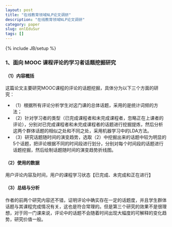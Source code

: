 ```yaml
---
layout: post
title: "在线教育领域NLP论文调研"
description: "在线教育领域NLP论文调研"
category: paper
slug: onlEduSur
tags: []
---
```

{% include JB/setup %}
### 1、面向 MOOC 课程评论的学习者话题挖掘研究
#### （1）内容概括
这篇论文主要研究MOOC课程的评论的话题挖掘，具体分为以下三个方面的研究：
- （1）根据所有评论分析学生对这门课的总体话题，采用的是统计词频的方法；
- （2）针对学习者的类型（已完成课程者和未完成课程者，忽略正在上课者的评论），分别对已完成课程者和未完成课程者的话题进行挖掘提炼，然后分析这两个群体话题的相似之处和不同之处，采用机器学习中的LDA方法。
- （3）研究话题随时间的演变趋势，选取（2）中挖掘出来的话题中较为明显的5个话题，把评论根据不同的时间段进行划分，分别对每个时间段的话题进行话题挖掘，然后绘制话题随时间的演变趋势折线图。

#### （2）使用的数据
用户评论内容及时间，用户的课程学习状态【已完成、未完成和正在进行】

#### （3）总结与分析
作者的前两个研究内容还不错，证明评论中确实存在一定的话题度，并且学生群体话题与其课程完成情况有关，这也是符合常理的。但是第三个研究的效果不是很理想，对于同一门课来说，评论中的话题不会随着时间出现大幅度的可解释的变化趋势，研究价值一般。
